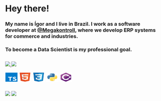 # Hey there! 
### My name is Ígor and I live in Brazil. I work as a software developer at [@Megakontroll](https://github.com/Megakontroll-Ivoti), where we develop ERP systems for commerce and industries.
### To become a Data Scientist is my professional goal.

##

<div>
  <a href="https://github.com/igordrsilva">
    <img height="150em" src="https://github-readme-stats-beryl-five-15.vercel.app/api?username=igordrsilva&show_icons=true&theme=transparent&include_all_commits=true&icon_color=808080&title_color=ffffff&text_color=C0C0C0" />
    <img height="150em" src="https://github-readme-stats-beryl-five-15.vercel.app/api/top-langs/?username=igordrsilva&layout=compact&theme=transparent&icon_color=808080&title_color=ffffff&text_color=C0C0C0" />
  </a>
</div>

<div style="display: inline_block"><br>
  <img align="center" alt="Ts" height="30" width="40" src="https://raw.githubusercontent.com/devicons/devicon/master/icons/typescript/typescript-plain.svg">
  <img align="center" alt="HTML" height="30" width="40" src="https://raw.githubusercontent.com/devicons/devicon/master/icons/html5/html5-original.svg">
  <img align="center" alt="CSS" height="30" width="40" src="https://raw.githubusercontent.com/devicons/devicon/master/icons/css3/css3-original.svg">
  <img align="center" alt="Python" height="30" width="40" src="https://raw.githubusercontent.com/devicons/devicon/master/icons/python/python-original.svg">
  <img align="center" alt="Csharp" height="30" width="40" src="https://raw.githubusercontent.com/devicons/devicon/master/icons/csharp/csharp-original.svg">
</div>

##

<div>
  <a href="mailto:igdouglas.silva@gmail.com"  target="_blank"><img src="https://img.shields.io/badge/Gmail-D14836?style=for-the-badge&logo=gmail&logoColor=white" /></a>
  <a href="https://www.linkedin.com/in/igordrsilva/"><img src="https://img.shields.io/badge/LinkedIn-0077B5?style=for-the-badge&logo=linkedin&logoColor=white" /></a>
</div> 
